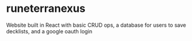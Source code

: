 # runeterranexus
Website built in React with basic CRUD ops, a database for users to save decklists, and a google oauth login
